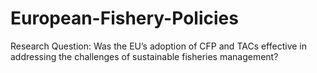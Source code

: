 # European-Fishery-Policies
Research Question: Was the EU’s adoption of CFP and TACs effective in addressing the challenges of sustainable fisheries management?

